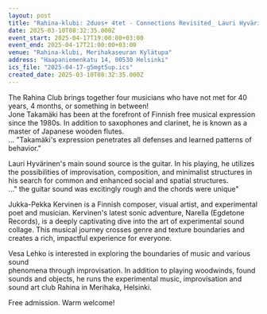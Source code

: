 ```yaml
---
layout: post
title: "Rahina-klubi: 2duos+ 4tet - Connections Revisited_ Lauri Hyvärinen & Jone Takamäki +Jukka-Pekka Kervinen & Vesa Lehko"
date: 2025-03-10T08:32:35.000Z
event_start: 2025-04-17T19:00:00+03:00
event_end: 2025-04-17T21:00:00+03:00
venue: "Rahina-klubi, Merihakaseuran Kylätupa"
address: "Haapaniemenkatu 14, 00530 Helsinki"
ics_file: "2025-04-17-g5mgt5up.ics"
created_date: 2025-03-10T08:32:35.000Z
---
```


The Rahina Club brings together four musicians who have not met for 40 years, 4 months, or something in between!  
Jone Takamäki has been at the forefront of Finnish free musical expression since the 1980s. In addition to saxophones and clarinet, he is known as a master of Japanese wooden flutes.  
... "Takamäki's expression penetrates all defenses and learned patterns of behavior."  
  
Lauri Hyvärinen's main sound source is the guitar. In his playing, he utilizes the possibilities of improvisation, composition, and minimalist structures in his search for common and enhanced social and spatial structures.  
..." the guitar sound was excitingly rough and the chords were unique"  
  
Jukka-Pekka Kervinen is a Finnish composer, visual artist, and experimental poet and musician. Kervinen's latest sonic adventure, Narella (Egdetone Records), is a deeply captivating dive into the art of experimental sound collage. This musical journey crosses genre and texture boundaries and creates a rich, impactful experience for everyone.  
  
Vesa Lehko is interested in exploring the boundaries of music and various sound   
phenomena through improvisation. In addition to playing woodwinds, found sounds and objects, he runs the experimental music, improvisation and sound art club Rahina in Merihaka, Helsinki.  
  
Free admission. Warm welcome!

